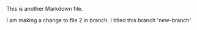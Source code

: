 This is another Markdown file.

I am making a change to file 2 in branch. I titled this branch 'new-branch'